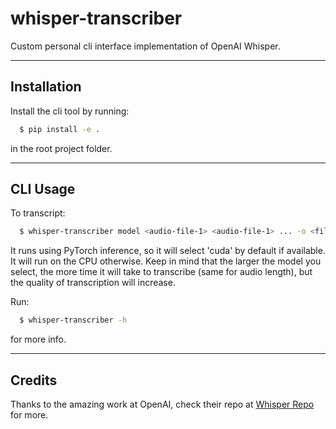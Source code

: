 # whisper-transcriber
Custom personal cli interface implementation of OpenAI Whisper.

---------------

## Installation

Install the cli tool by running:
```bash
  $ pip install -e .
```
in the root project folder.

---------------
## CLI Usage

To transcript: 

```bash
  $ whisper-transcriber model <audio-file-1> <audio-file-1> ... -o <file-name>.txt -f <output-format>
```

It runs using PyTorch inference, so it will select 'cuda' by default if available. It will run on the CPU otherwise. Keep in mind that the larger the model you select, the more time it will take to transcribe (same for audio length), but the quality of transcription will increase.


Run:
```bash
  $ whisper-transcriber -h
```
for more info.

---------------
## Credits

Thanks to the amazing work at OpenAI, check their repo at [Whisper Repo](https://github.com/openai/whisper) for more.